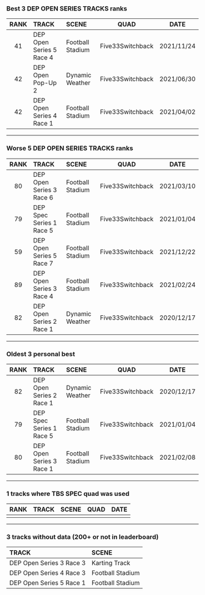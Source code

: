 ### Best 3 DEP OPEN SERIES TRACKS ranks
|RANK|TRACK|SCENE|QUAD|DATE|
|:---:|:---|:---|:---:|:---:|
|41|DEP Open Series 5 Race 4|Football Stadium|Five33Switchback|2021/11/24|
|42|DEP Open Pop-Up 2|Dynamic Weather|Five33Switchback|2021/06/30|
|42|DEP Open Series 4 Race 1|Football Stadium|Five33Switchback|2021/04/02|
---
### Worse 5 DEP OPEN SERIES TRACKS ranks
|RANK|TRACK|SCENE|QUAD|DATE|
|:---:|:---|:---|:---:|:---:|
|80|DEP Open Series 3 Race 6|Football Stadium|Five33Switchback|2021/03/10|
|79|DEP Spec Series 1 Race 5|Football Stadium|Five33Switchback|2021/01/04|
|59|DEP Open Series 5 Race 7|Football Stadium|Five33Switchback|2021/12/22|
|89|DEP Open Series 3 Race 4|Football Stadium|Five33Switchback|2021/02/24|
|82|DEP Open Series 2 Race 1|Dynamic Weather|Five33Switchback|2020/12/17|
---
### Oldest 3 personal best
|RANK|TRACK|SCENE|QUAD|DATE|
|:---:|:---|:---|:---:|:---:|
|82|DEP Open Series 2 Race 1|Dynamic Weather|Five33Switchback|2020/12/17|
|79|DEP Spec Series 1 Race 5|Football Stadium|Five33Switchback|2021/01/04|
|80|DEP Open Series 3 Race 1|Football Stadium|Five33Switchback|2021/02/08|
---
### 1 tracks where TBS SPEC quad was used
|RANK|TRACK|SCENE|QUAD|DATE|
|:---:|:---|:---|:---:|:---:|
||||||
---
### 3 tracks without data (200+ or not in leaderboard)
|TRACK|SCENE|
|:---|:---|
|DEP Open Series 3 Race 3|Karting Track|
|DEP Open Series 4 Race 3|Football Stadium|
|DEP Open Series 5 Race 1|Football Stadium|
